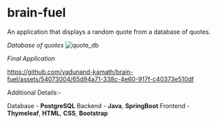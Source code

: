 # brain-fuel
An application that displays a random quote from a database of quotes.

_Database of quotes_
![quote_db](https://github.com/yadunand-kamath/brain-fuel/assets/54073004/270c1ef0-5ca7-4c1d-8c12-1a5275520a92)


_Final Application_

https://github.com/yadunand-kamath/brain-fuel/assets/54073004/65d94a71-338c-4e60-917f-c40373e510df


Additional Details:-

Database - **PostgreSQL**
Backend - **Java**, **SpringBoot**
Frontend - **Thymeleaf**, **HTML**, **CSS**, **Bootstrap**


